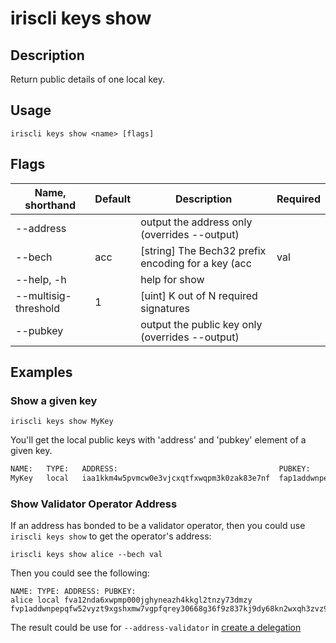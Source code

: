 # iriscli keys show

## Description

Return public details of one local key.

## Usage

```
iriscli keys show <name> [flags]
```

## Flags

| Name, shorthand      | Default           | Description                                                    | Required |
| -------------------- | ----------------- | -------------------------------------------------------------- | -------- |
| --address            |                   | output the address only (overrides --output)                   |          |
| --bech               | acc               | [string] The Bech32 prefix encoding for a key (acc|val|cons)   |          |
| --help, -h           |                   | help for show                                                  |          |
| --multisig-threshold | 1                 | [uint] K out of N required signatures                          |          |
| --pubkey             |                   | output the public key only (overrides --output)                |          |

## Examples

### Show a given key

```shell
iriscli keys show MyKey
```

You'll get the local public keys with 'address' and 'pubkey' element of a given key.

```txt
NAME:	TYPE:	ADDRESS:						            PUBKEY:
MyKey	local	iaa1kkm4w5pvmcw0e3vjcxqtfxwqpm3k0zak83e7nf	fap1addwnpepq0gsl90v9dgac3r9hzgz53ul5ml5ynq89ax9x8qs5jgv5z5vyssskww57lw
```

### Show Validator Operator Address

If an address has bonded to be a validator operator, then you could use `iriscli keys show` to get the operator's 
address:

```$xslt
iriscli keys show alice --bech val
```

Then you could see the following:
```$xslt
NAME: TYPE: ADDRESS: PUBKEY:
alice local fva12nda6xwpmp000jghyneazh4kkgl2tnzy73dmzy fvp1addwnpepqfw52vyzt9xgshxmw7vgpfqrey30668g36f9z837kj9dy68kn2wxqh3zvz9
```

The result could be use for `--address-validator` in [create a delegation](../stake/delegate.md)
